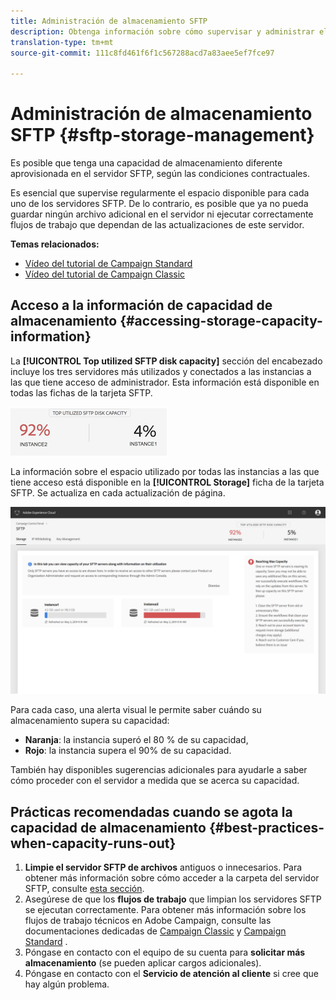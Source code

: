```yaml
---
title: Administración de almacenamiento SFTP
description: Obtenga información sobre cómo supervisar y administrar el almacenamiento del servidor SFTP
translation-type: tm+mt
source-git-commit: 111c8fd461f6f1c567288acd7a83aee5ef7fce97

---
```



# Administración de almacenamiento SFTP {#sftp-storage-management}

Es posible que tenga una capacidad de almacenamiento diferente aprovisionada en el servidor SFTP, según las condiciones contractuales.

Es esencial que supervise regularmente el espacio disponible para cada uno de los servidores SFTP. De lo contrario, es posible que ya no pueda guardar ningún archivo adicional en el servidor ni ejecutar correctamente flujos de trabajo que dependan de las actualizaciones de este servidor.

**Temas relacionados:**

* [Vídeo del tutorial de Campaign Standard](https://docs.adobe.com/content/help/en/campaign-learn/campaign-standard-tutorials/administrating/control-panel/managing-sftp-servers.html)
* [Vídeo del tutorial de Campaign Classic](https://docs.adobe.com/content/help/en/campaign-learn/campaign-classic-tutorials/administrating/control-panel-acc/managing-sftp-servers.html)

## Acceso a la información de capacidad de almacenamiento {#accessing-storage-capacity-information}

La **[!UICONTROL Top utilized SFTP disk capacity]** sección del encabezado incluye los tres servidores más utilizados y conectados a las instancias a las que tiene acceso de administrador. Esta información está disponible en todas las fichas de la tarjeta SFTP.

![](assets/control_panel_topspaceNEW.png)

La información sobre el espacio utilizado por todas las instancias a las que tiene acceso está disponible en la **[!UICONTROL Storage]** ficha de la tarjeta SFTP. Se actualiza en cada actualización de página.

![](assets/control_panel_spaceNEW.png)

Para cada caso, una alerta visual le permite saber cuándo su almacenamiento supera su capacidad:

* **Naranja**: la instancia superó el 80 % de su capacidad,
* **Rojo**: la instancia supera el 90% de su capacidad.

También hay disponibles sugerencias adicionales para ayudarle a saber cómo proceder con el servidor a medida que se acerca su capacidad.

## Prácticas recomendadas cuando se agota la capacidad de almacenamiento {#best-practices-when-capacity-runs-out}

1. **Limpie el servidor SFTP de archivos** antiguos o innecesarios. Para obtener más información sobre cómo acceder a la carpeta del servidor SFTP, consulte [esta sección](../../sftp/using/logging-into-sftp-server.md).
1. Asegúrese de que los **flujos de trabajo** que limpian los servidores SFTP se ejecutan correctamente. Para obtener más información sobre los flujos de trabajo técnicos en Adobe Campaign, consulte las documentaciones dedicadas de [Campaign Classic](https://docs.campaign.adobe.com/doc/AC/en/WKF__General_operation_Building_a_workflow.html#Technical_workflows) y [Campaign Standard](https://helpx.adobe.com/campaign/standard/administration/using/technical-workflows.html) .
1. Póngase en contacto con el equipo de su cuenta para **solicitar más almacenamiento** (se pueden aplicar cargos adicionales).
1. Póngase en contacto con el **Servicio de atención al cliente** si cree que hay algún problema.
